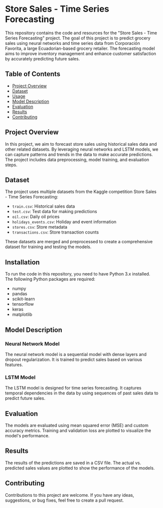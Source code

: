 # Store Sales - Time Series Forecasting

This repository contains the code and resources for the "Store Sales - Time Series Forecasting" project. The goal of this project is to predict grocery sales using neural networks and time series data from Corporación Favorita, a large Ecuadorian-based grocery retailer. The forecasting model aims to improve inventory management and enhance customer satisfaction by accurately predicting future sales.

## Table of Contents

- [Project Overview](#project-overview)
- [Dataset](#dataset)
- [Usage](#usage)
- [Model Description](#model-description)
- [Evaluation](#evaluation)
- [Results](#results)
- [Contributing](#contributing)

## Project Overview

In this project, we aim to forecast store sales using historical sales data and other related datasets. By leveraging neural networks and LSTM models, we can capture patterns and trends in the data to make accurate predictions. The project includes data preprocessing, model training, and evaluation steps.

## Dataset

The project uses multiple datasets from the Kaggle competition Store Sales - Time Series Forecasting:
- `train.csv`: Historical sales data
- `test.csv`: Test data for making predictions
- `oil.csv`: Daily oil prices
- `holidays_events.csv`: Holiday and event information
- `stores.csv`: Store metadata
- `transactions.csv`: Store transaction counts

These datasets are merged and preprocessed to create a comprehensive dataset for training and testing the models.

## Installation

To run the code in this repository, you need to have Python 3.x installed. The following Python packages are required:

- numpy
- pandas
- scikit-learn
- tensorflow
- keras
- matplotlib




## Model Description

### Neural Network Model

The neural network model is a sequential model with dense layers and dropout regularization. It is trained to predict sales based on various features.

### LSTM Model

The LSTM model is designed for time series forecasting. It captures temporal dependencies in the data by using sequences of past sales data to predict future sales.

## Evaluation

The models are evaluated using mean squared error (MSE) and custom accuracy metrics. Training and validation loss are plotted to visualize the model's performance.

## Results

The results of the predictions are saved in a CSV file. The actual vs. predicted sales values are plotted to show the performance of the models.

## Contributing

Contributions to this project are welcome. If you have any ideas, suggestions, or bug fixes, feel free to create a pull request.

